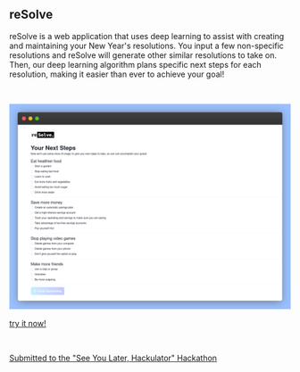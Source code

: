 ## reSolve

reSolve is a web application that uses deep learning to assist with creating and maintaining your New Year's resolutions. You input a few non-specific resolutions and reSolve will generate other similar resolutions to take on. Then, our deep learning algorithm plans specific next steps for each resolution, making it easier than ever to achieve your goal!

<br>

![Screenshot](assets/screenshot.png)

[try it now!](https://resolution.vercel.app)

<br>

[Submitted to the "See You Later, Hackulator" Hackathon](https://devpost.com/software/resolution-pca8y2)
